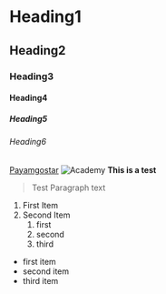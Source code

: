 # Heading1
## Heading2 
### Heading3 
#### Heading4 
##### Heading5 
###### Heading6

[Payamgostar](www.payamgostar.com)
![Academy](https://www.w3schools.com/images/w3schools_green.jpg)
**This is a test**
> Test Paragraph
> text 

1. First Item
2. Second Item
      1. first
      2. second
      3. third

- first item
- second item
- third item
